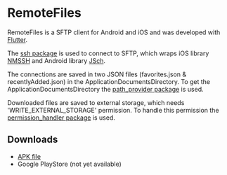 # RemoteFiles

RemoteFiles is a SFTP client for Android and iOS and was developed with [Flutter](https://flutter.dev).

The [ssh package](https://pub.dev/packages/ssh) is used to connect to SFTP, which wraps iOS library [NMSSH](https://github.com/NMSSH/NMSSH) and Android library [JSch](http://www.jcraft.com/jsch/).

The connections are saved in two JSON files (favorites.json & recentlyAdded.json) in the ApplicationDocumentsDirectory. To get the ApplicationDocumentsDirectory the [path_provider package](https://pub.dev/packages/path_provider) is used.

Downloaded files are saved to external storage, which needs 'WRITE_EXTERNAL_STORAGE' permission. To handle this permission the [permission_handler package](https://pub.dev/packages/permission_handler) is used.

## Downloads

- [APK file](https://github.com/niklas-8/RemoteFiles/releases)
- Google PlayStore (not yet available)